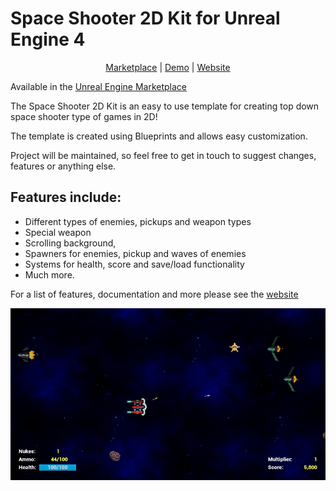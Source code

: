 # Space Shooter 2D Kit for Unreal Engine 4

<p align="center">
	<a href="https://www.unrealengine.com/marketplace/space-shooter-2d-kit" rel="noreferrer" target="_blank">Marketplace</a> |
	<a href="https://gamejolt.com/games/space-shooter-2d-kit/376593" rel="noreferrer" target="_blank">Demo</a> |
  	<a href="https://gracesgames.com/SpaceShooter2DKit/" rel="noreferrer" target="_blank">Website</a>
</p>

Available in the [Unreal Engine Marketplace](https://www.unrealengine.com/marketplace/space-shooter-2d-kit)

The Space Shooter 2D Kit is an easy to use template for creating top down space shooter type of games in 2D!
 
The template is created using Blueprints and allows easy customization.
 
Project will be maintained, so feel free to get in touch to suggest changes, features or anything else.

## Features include:

- Different types of enemies, pickups and weapon types  
- Special weapon
- Scrolling background,  
- Spawners for enemies, pickup and waves of enemies  
- Systems for health, score and save/load functionality  
- Much more.

For a list of features, documentation and more please see the [website](https://gracesgames.com/SpaceShooter2DKit/)

![FeaturedImage](https://github.com/GracesGames/SpaceShooter2DKit/blob/master/Images/FeaturedImage.png)
